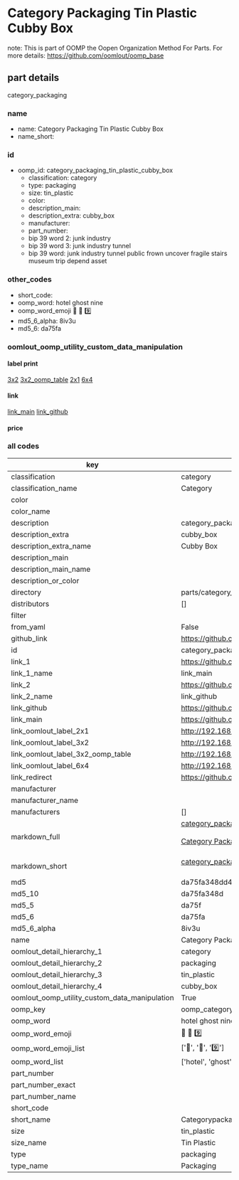 # Category Packaging Tin Plastic Cubby Box  

note: This is part of OOMP the Oopen Organization Method For Parts. For more details: https://github.com/oomlout/oomp_base

##  part details
  



category_packaging



### name
* name: Category Packaging Tin Plastic Cubby Box
* name_short: 
### id
* oomp_id: category_packaging_tin_plastic_cubby_box
  * classification: category
  * type: packaging
  * size: tin_plastic
  * color: 
  * description_main: 
  * description_extra: cubby_box
  * manufacturer: 
  * part_number: 
  * bip 39 word 2: junk industry
  * bip 39 word 3: junk industry tunnel
  * bip 39 word: junk industry tunnel public frown uncover fragile stairs museum trip depend asset

### other_codes
* short_code: 
* oomp_word: hotel ghost nine
* oomp_word_emoji :hotel: :ghost: :nine:
* md5_6_alpha: 8iv3u
* md5_6: da75fa






### oomlout_oomp_utility_custom_data_manipulation
#### label print
[3x2](http://192.168.1.245:1112/?label=oomp%208iv3u)
[3x2_oomp_table](http://192.168.1.108:1112/?label=oomp%208iv3u)
[2x1](http://192.168.1.242:1112/?label=oomp%208iv3u)
[6x4](http://192.168.1.55:1112/?label=oomp%208iv3u)    

#### link

[link_main](https://github.com/oomlout/oomlout_oomp_version_1_messy/tree/main/parts/category_packaging_tin_plastic_cubby_box) [link_github](https://github.com/oomlout/oomlout_oomp_version_1_messy/tree/main/parts/category_packaging_tin_plastic_cubby_box)                             

#### price







### all codes 
| key | value |  
| --- | --- |  
| classification | category |  
| classification_name | Category |  
| color |  |  
| color_name |  |  
| description | category_packaging |  
| description_extra | cubby_box |  
| description_extra_name | Cubby Box |  
| description_main |  |  
| description_main_name |  |  
| description_or_color |   |  
| directory | parts/category_packaging_tin_plastic_cubby_box |  
| distributors | [] |  
| filter |  |  
| from_yaml | False |  
| github_link | https://github.com/oomlout/oomlout_oomp_part_src/tree/main/parts/category_packaging_tin_plastic_cubby_box |  
| id | category_packaging_tin_plastic_cubby_box |  
| link_1 | https://github.com/oomlout/oomlout_oomp_version_1_messy/tree/main/parts/category_packaging_tin_plastic_cubby_box |  
| link_1_name | link_main |  
| link_2 | https://github.com/oomlout/oomlout_oomp_version_1_messy/tree/main/parts/category_packaging_tin_plastic_cubby_box |  
| link_2_name | link_github |  
| link_github | https://github.com/oomlout/oomlout_oomp_version_1_messy/tree/main/parts/category_packaging_tin_plastic_cubby_box |  
| link_main | https://github.com/oomlout/oomlout_oomp_version_1_messy/tree/main/parts/category_packaging_tin_plastic_cubby_box |  
| link_oomlout_label_2x1 | http://192.168.1.242:1112/?label=oomp%208iv3u |  
| link_oomlout_label_3x2 | http://192.168.1.245:1112/?label=oomp%208iv3u |  
| link_oomlout_label_3x2_oomp_table | http://192.168.1.108:1112/?label=oomp%208iv3u |  
| link_oomlout_label_6x4 | http://192.168.1.55:1112/?label=oomp%208iv3u |  
| link_redirect | https://github.com/oomlout/oomlout_oomp_version_1_messy/tree/main/parts/category_packaging_tin_plastic_cubby_box |  
| manufacturer |  |  
| manufacturer_name |  |  
| manufacturers | [] |  
| markdown_full | [category_packaging_tin_plastic_cubby_box](none)<br>[](none)<br>[Category Packaging Tin Plastic Cubby Box](none)<br><br> |  
| markdown_short | [category_packaging_tin_plastic_cubby_box](none)<br><br> |  
| md5 | da75fa348dd44b8fb2aecad1d51ccbca |  
| md5_10 | da75fa348d |  
| md5_5 | da75f |  
| md5_6 | da75fa |  
| md5_6_alpha | 8iv3u |  
| name | Category Packaging Tin Plastic Cubby Box |  
| oomlout_detail_hierarchy_1 | category |  
| oomlout_detail_hierarchy_2 | packaging |  
| oomlout_detail_hierarchy_3 | tin_plastic |  
| oomlout_detail_hierarchy_4 | cubby_box |  
| oomlout_oomp_utility_custom_data_manipulation | True |  
| oomp_key | oomp_category_packaging_tin_plastic_cubby_box |  
| oomp_word | hotel ghost nine |  
| oomp_word_emoji | :hotel: :ghost: :nine: |  
| oomp_word_emoji_list | [':hotel:', ':ghost:', ':nine:'] |  
| oomp_word_list | ['hotel', 'ghost', 'nine'] |  
| part_number |  |  
| part_number_exact |  |  
| part_number_name |  |  
| short_code |  |  
| short_name | Categorypackaging |  
| size | tin_plastic |  
| size_name | Tin Plastic |  
| type | packaging |  
| type_name | Packaging |  
